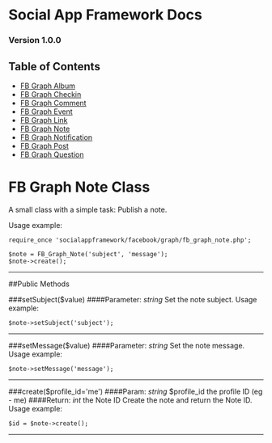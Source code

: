 # Social App Framework Docs
### Version 1.0.0

## Table of Contents
* [FB Graph Album](fb_graph_album.md)
* [FB Graph Checkin](fb_graph_checkin.md)
* [FB Graph Comment](fb_graph_comment.md)
* [FB Graph Event](fb_graph_event.md)
* [FB Graph Link](fb_graph_link.md)
* [FB Graph Note](fb_graph_note.md)
* [FB Graph Notification](fb_graph_notification.md)
* [FB Graph Post](fb_graph_post.md)
* [FB Graph Question](fb_graph_question.md)


# FB Graph Note Class
A small class with a simple task: Publish a note.

Usage example:

    require_once 'socialappframework/facebook/graph/fb_graph_note.php';

    $note = FB_Graph_Note('subject', 'message');
    $note->create();

***

##Public Methods

###setSubject($value)
####Parameter: _string_
Set the note subject. Usage example:

    $note->setSubject('subject');

***

###setMessage($value)
####Parameter: _string_
Set the note message. Usage example:

    $note->setMessage('message');

***

###create($profile_id='me')
####Param: _string_ $profile_id the profile ID (eg - me)
####Return: _int_ the Note ID
Create the note and return the Note ID. Usage example:

    $id = $note->create();

***
